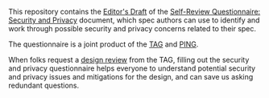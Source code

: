 This repository contains the [Editor's Draft](https://w3ctag.github.io/security-questionnaire/) of the [Self-Review Questionnaire: Security and Privacy](https://www.w3.org/TR/security-privacy-questionnaire/) document, which spec authors can use to identify and work through possible security and privacy concerns related to their spec.

The questionnaire is a joint product of the [TAG](https://tag.w3.org/) and [PING](https://www.w3.org/Privacy/IG/).

When folks request a [design review](https://github.com/w3ctag/design-reviews) from the TAG, filling out the security and privacy questionnaire helps everyone to understand potential security and privacy issues and mitigations for the design, and can save us asking redundant questions.
